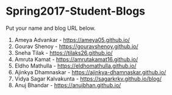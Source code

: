 # Spring2017-Student-Blogs
Put your name and blog URL below.  

1. Ameya Advankar - https://ameya05.github.io/
2. Gourav Shenoy - https://gouravshenoy.github.io/
3. Sneha Tilak - https://tilaks26.github.io/    
4. Amruta Kamat - https://amrutakamat16.github.io/    
5. Eldho Mathulla - https://eldhomathulla.github.io/
6. Ajinkya Dhamnaskar - https://ajinkya-dhamnaskar.github.io/
7. Vidya Sagar Kalvakunta - https://sagarkrkv.github.io/blog/
8. Anuj Bhandar - https://anujbhan.github.io/
